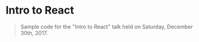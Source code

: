 # Intro to React 

> Sample code for the "Intro to React" talk held on Saturday, December 30th, 2017.